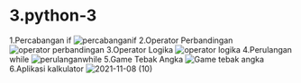 # 3.python-3
1.Percabangan if
![percabanganif](https://user-images.githubusercontent.com/93032281/140760639-2d4525ba-6c6c-476f-b0a7-6f9b550ce11a.png)
2.Operator Perbandingan
![operator perbandingan](https://user-images.githubusercontent.com/93032281/140760739-a5e9c179-7593-49a1-8182-8044ef596a79.png)
3.Operator Logika
![operator logika](https://user-images.githubusercontent.com/93032281/140760819-64da1d34-6c64-4b50-be44-be88f19d2de0.png)
4.Perulangan while
![perulanganwhile](https://user-images.githubusercontent.com/93032281/140760931-b5975f60-2190-4368-8f3f-d24c65e627f0.png)
5.Game Tebak Angka
![Game tebak angka](https://user-images.githubusercontent.com/93032281/140762060-8c58563d-29d1-4b61-bea7-b66f92c7e42f.jpeg)
6.Aplikasi kalkulator
![2021-11-08 (10)](https://user-images.githubusercontent.com/93032281/140766157-62e6c4aa-a7f2-44e9-9748-846329f4c8fd.png)






